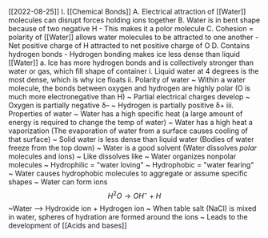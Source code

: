 [[2022-08-25]]
I. [[Chemical Bonds]]
	A. Electrical attraction of [[Water]] molecules can disrupt forces holding ions together
	B. Water is in bent shape because of two negative H
		- This makes it a polor molecule
	C. Cohesion = polarity of [[Water]] allows water molecules to be attracted to one another
		- Net positive charge of H attracted to net positive charge of O
	D. Contains hydrogen bonds
		- Hydrogen bonding makes ice less dense than liquid [[Water]]
			a. Ice has more hydrogen bonds and is collectively stronger than water or gas, which fill shape of container
				i. Liquid water at 4 degrees is the most dense, which is why ice floats
				ii. Polarity of water
					~ Within a water molecule, the bonds between oxygen and hydrogen are highly polar (O is much more electronegative than H)
					~ Partial electrical charges develop
						~ Oxygen is partially negative δ–
						~ Hydrogen is partially positive δ+
				iii. Properties of water
					~ Water has a high specific heat (a large amount of energy is required to change the temp of water)
					~ Water has a high heat a vaporization (The evaporation of water from a surface causes cooling of that surface)
					~ Solid water is less dense than liquid water (Bodies of water freeze from the top down)
					~ Water is a good solvent (Water dissolves *polar* molecules and ions)
						~ Like dissolves like
					~ Water organizes nonpolar molecules
						~ Hydrophilic = "water loving"
						~ Hydrophobic = "water fearing"
						~ Water causes hydrophobic molecules to aggregate or assume specific shapes
					~ Water can form ions $$H^{2}O \rightarrow OH^{-} + H$$
							~Water --> Hydroxide ion + Hydrogen ion
							~ When table salt (NaCl) is mixed in water, spheres of hydration are formed around the ions
							~ Leads to the development of [[Acids and bases]]